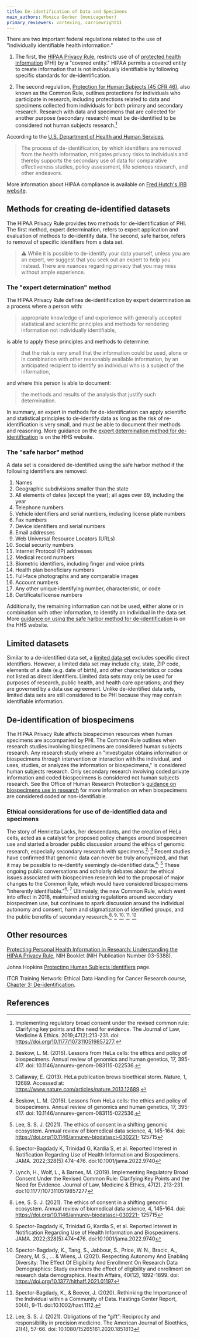 ```yaml
---
title: De-identification of Data and Specimens
main_authors: Monica Gerber (monicagerber)
primary_reviewers: vortexing, carriewright11
---
```


There are two important federal regulations related to the use of "individually
identifiable health information." 

1.  The first, the [HIPAA Privacy
Rule](https://www.hhs.gov/hipaa/for-professionals/privacy/index.html), restricts
use of of [protected health
information](https://www.hhs.gov/answers/hipaa/what-is-phi/index.html) (PHI) by
a "covered entity." HIPAA permits a covered entity to create information that is
not individually identifiable by following specific standards for
de-identification. 

2.  The second regulation, [Protection for Human Subjects (45 CFR
46)](https://www.hhs.gov/ohrp/regulations-and-policy/regulations/45-cfr-46/index.html),
also known as the Common Rule, outlines protections for individuals who
participate in research, including protections related to data and specimens
collected from individuals for both primary and secondary research. Research
with data and specimens that are collected for another purpose (secondary
research) must be de-identified to be considered not human subjects
research.[^1]

According to the [U.S. Department of Health and Human
Services](https://www.hhs.gov/hipaa/for-professionals/privacy/special-topics/de-identification/index.html#rationale), 

> The process of de-identification, by which identifiers are removed from the
> health information, mitigates privacy risks to individuals and thereby
> supports the secondary use of data for comparative effectiveness studies,
> policy assessment, life sciences research, and other endeavors.

More information about HIPAA compliance is available on [Fred Hutch's IRB
website](https://extranet.fredhutch.org/en/u/irb/hipaa-compliance.html).

## Methods for creating de-identified datasets 

The HIPAA Privacy Rule provides two methods for de-identification of PHI. The
first method, expert determination, refers to expert application and evaluation
of methods to de-identify data. The second, safe harbor, refers to removal of
specific identifiers from a data set.

> ⚠️ While it is possible to de-identify your data yourself, unless you are an
> expert, we suggest that you seek out an expert to help you instead. There are
> nuances regarding privacy that you may miss without ample experience.

### The "expert determination" method

The HIPAA Privacy Rule defines de-identification by expert determination as a
process where a person with: 

> appropriate knowledge of and experience with generally accepted statistical
> and scientific principles and methods for rendering information not
> individually identifiable,

is able to apply these principles and methods to determine:

>  that the risk is very small that the information could be used, alone or in
>  combination with other reasonably available information, by an anticipated
>  recipient to identify an individual who is a subject of the information,

and where this person is able to document:

>  the methods and results of the analysis that justify such determination.

In summary, an expert in methods for de-identification can apply scientific and
statistical principles to de-identify data as long as the risk of
re-identification is very small, and must be able to document their methods and
reasoning. More guidance on the [expert determination method for
de-identification](https://www.hhs.gov/hipaa/for-professionals/privacy/special-topics/de-identification/index.html#guidancedetermination)
is on the HHS website.

### The "safe harbor" method

A data set is considered de-identified using the safe harbor method if the following identifiers are removed:

  1. Names
  2. Geographic subdivisions smaller than the state
  3. All elements of dates (except the year); all ages over 89, including the year
  4. Telephone numbers
  5. Vehicle identifiers and serial numbers, including license plate numbers
  6. Fax numbers
  7. Device identifiers and serial numbers
  8. Email addresses
  9. Web Universal Resource Locators (URLs)
  10. Social security numbers
  11. Internet Protocol (IP) addresses
  12. Medical record numbers
  13. Biometric identifiers, including finger and voice prints
  14. Health plan beneficiary numbers
  15. Full-face photographs and any comparable images
  16. Account numbers
  17. Any other unique identifying number, characteristic, or code
  18. Certificate/license numbers

Additionally, the remaining information can not be used, either alone or in
combination with other information, to identify an individual in the data set.
More [guidance on using the safe harbor method for
de-identification](https://www.hhs.gov/hipaa/for-professionals/privacy/special-topics/de-identification/index.html#safeharborguidance)
is on the HHS website.

## Limited datasets

Similar to a de-identified data set, a [limited data
set](https://www.hipaajournal.com/limited-data-set-under-hipaa/) excludes
specific direct identifiers. However, a limited data set may include city,
state, ZIP code, elements of a date (e.g. date of birth), and other
characteristics or codes not listed as direct identifiers. Limited data sets may
only be used for purposes of research, public health, and health care
operations; and they are governed by a data use agreement. Unlike de-identified
data sets, limited data sets are still considered to be PHI because they may
contain identifiable information. 

## De-identification of biospecimens

The HIPAA Privacy Rule affects biospecimen resources when human specimens are
accompanied by PHI. The Common Rule outlines when research studies involving
biospecimens are considered human subjects research. Any research study where an
"investigator obtains information or biospecimens through intervention or
interaction with the individual, and uses, studies, or analyzes the information
or biospecimens," is considered human subjects research. Only secondary research
involving coded private information and coded biospecimens is considered not
human subjects research. See the Office of Human Research Protection's [guidance on biospecimens use in research](https://www.hhs.gov/ohrp/coded-private-information-or-biospecimens-used-research.html)
for more information on when biospecimens are considered coded or
non-identifiable.

### Ethical considerations for use of de-identified data and specimens

The story of Henrietta Lacks, her descendants, and the creation of HeLa cells,
acted as a catalyst for proposed policy changes around biospecimen use and
started a broader public discussion around the ethics of genomic research,
especially secondary research with specimens.[^2]<sup>, </sup> [^3] Recent
studies have confirmed that genomic data can never be truly anonymized, and
that it may be possible to re-identify seemingly de-identified data.[^2]<sup>,
</sup> [^4] These ongoing public conversations and scholarly debates about the
ethical issues associated with biospecimen research led to the proposal of major
changes to the Common Rule, which would have considered biospecimens "inherently
identifiable."[^5]<sup>, </sup>[^6] Ultimately, the new Common Rule, which went
into effect in 2018, maintained existing regulations around secondary
biospecimen use, but continues to spark discussion around the individual
autonomy and consent, harm and stigmatization of identified groups, and the
public benefits of secondary research.[^4]<sup>, </sup>[^5]<sup>,
</sup>[^7]<sup>, </sup>[^8]<sup>, </sup>[^9] 

## Other resources

[Protecting Personal Health Information in Research: Understanding the HIPAA Privacy Rule](https://privacyruleandresearch.nih.gov/pdf/HIPAA_Privacy_Rule_Booklet.pdf), NIH Booklet (NIH Publication Number 03-5388).

Johns Hopkins [Protecting Human Subjects Identifiers](https://guides.library.jhu.edu/protecting_identifiers) page.

ITCR Training Network: Ethical Data Handling for Cancer Research course, [Chapter 3: De-identification](https://jhudatascience.org/Ethical_Data_Handling_for_Cancer_Research/data-security.html#de-identification).

## References

[^1]: Implementing regulatory broad consent under the revised common rule: Clarifying key points and the need for evidence. The Journal of Law, Medicine & Ethics. 2019;47(2):213-231. doi: https://doi.org/10.1177/1073110519857277.

[^2]: Beskow, L. M. (2016). Lessons from HeLa cells: the ethics and policy of biospecimens. Annual review of genomics and human genetics, 17, 395-417. doi: 10.1146/annurev-genom-083115-022536.

[^3]: Callaway, E. (2013). HeLa publication brews bioethical storm. Nature, 1, 12689. Accessed at: https://www.nature.com/articles/nature.2013.12689.

[^4]: Lee, S. S. J. (2021). The ethics of consent in a shifting genomic ecosystem. Annual review of biomedical data science, 4, 145-164. doi: https://doi.org/10.1146/annurev-biodatasci-030221- 125715

[^5]: Spector-Bagdady K, Trinidad G, Kardia S, et al. Reported Interest in Notification Regarding Use of Health Information and Biospecimens. JAMA. 2022;328(5):474–476. doi:10.1001/jama.2022.9740

[^6]: Lynch, H., Wolf, L., & Barnes, M. (2019). Implementing Regulatory Broad Consent Under the Revised Common Rule: Clarifying Key Points and the Need for Evidence. Journal of Law, Medicine & Ethics, 47(2), 213-231. doi:10.1177/1073110519857277

[^7]: Spector-Bagdady, K., Tang, S., Jabbour, S., Price, W. N., Bracic, A., Creary, M. S., ... & Wiens, J. (2021). Respecting Autonomy And Enabling Diversity: The Effect Of Eligibility And Enrollment On Research Data Demographics: Study examines the effect of eligibility and enrollment on research data demographics. Health Affairs, 40(12), 1892-1899. doi: https://doi.org/10.1377/hlthaff.2021.01197

[^8]: Spector‐Bagdady, K., & Beever, J. (2020). Rethinking the Importance of the Individual within a Community of Data. Hastings Center Report, 50(4), 9-11. doi:10.1002/hast.1112.

[^9]: Lee, S. S. J. (2021). Obligations of the “gift”: Reciprocity and responsibility in precision medicine. The American Journal of Bioethics, 21(4), 57-66. doi: 10.1080/15265161.2020.1851813


